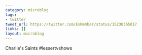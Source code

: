 ```yaml
---
category: microblog
tags:
- twitter
tweet_url: https://twitter.com/ExMember/status/15230365017
links: []
layout: microblog
---
```

Charlie's Saints #lessertvshows
